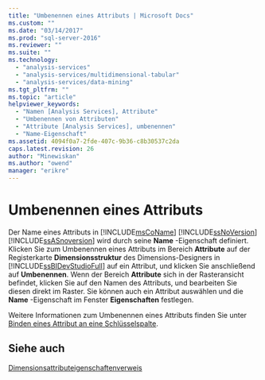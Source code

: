 ```yaml
---
title: "Umbenennen eines Attributs | Microsoft Docs"
ms.custom: ""
ms.date: "03/14/2017"
ms.prod: "sql-server-2016"
ms.reviewer: ""
ms.suite: ""
ms.technology: 
  - "analysis-services"
  - "analysis-services/multidimensional-tabular"
  - "analysis-services/data-mining"
ms.tgt_pltfrm: ""
ms.topic: "article"
helpviewer_keywords: 
  - "Namen [Analysis Services], Attribute"
  - "Umbenennen von Attributen"
  - "Attribute [Analysis Services], umbenennen"
  - "Name-Eigenschaft"
ms.assetid: 4094f0a7-2fde-407c-9b36-c8b30537c2da
caps.latest.revision: 26
author: "Minewiskan"
ms.author: "owend"
manager: "erikre"
---
```

# Umbenennen eines Attributs
  Der Name eines Attributs in [!INCLUDE[msCoName](../../includes/msconame-md.md)] [!INCLUDE[ssNoVersion](../../includes/ssnoversion-md.md)] [!INCLUDE[ssASnoversion](../../includes/ssasnoversion-md.md)] wird durch seine **Name** -Eigenschaft definiert. Klicken Sie zum Umbenennen eines Attributs im Bereich **Attribute** auf der Registerkarte **Dimensionsstruktur** des Dimensions-Designers in [!INCLUDE[ssBIDevStudioFull](../../includes/ssbidevstudiofull-md.md)] auf ein Attribut, und klicken Sie anschließend auf **Umbenennen**. Wenn der Bereich **Attribute** sich in der Rasteransicht befindet, klicken Sie auf den Namen des Attributs, und bearbeiten Sie diesen direkt im Raster. Sie können auch ein Attribut auswählen und die **Name** -Eigenschaft im Fenster **Eigenschaften** festlegen.  
  
 Weitere Informationen zum Umbenennen eines Attributs finden Sie unter [Binden eines Attribut an eine Schlüsselspalte](../../analysis-services/multidimensional-models/bind-an-attribute-to-a-key-column.md).  
  
## Siehe auch  
 [Dimensionsattributeigenschaftenverweis](../../analysis-services/multidimensional-models/dimension-attribute-properties-reference.md)  
  
  
